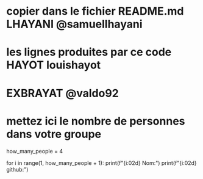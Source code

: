 # copier dans le fichier README.md LHAYANI @samuellhayani
# les lignes produites par ce code HAYOT louishayot
# EXBRAYAT @valdo92
# mettez ici le nombre de personnes dans votre groupe

how_many_people = 4

for i in range(1, how_many_people + 1):
    print(f"{i:02d} Nom:")
    print(f"{i:02d} github:")
